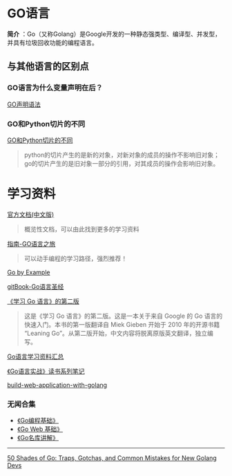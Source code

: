 # GO语言
**简介** ：Go（又称Golang）是Google开发的一种静态强类型、编译型、并发型，并具有垃圾回收功能的编程语言。

## 与其他语言的区别点 
### GO语言为什么变量声明在后？
[GO声明语法](https://link.zhihu.com/?target=https%3A//blog.golang.org/gos-declaration-syntax)

### GO和Python切片的不同
[GO和Python切片的不同](https://my.oschina.net/liudiwu/blog/311830)
> python的切片产生的是新的对象，对新对象的成员的操作不影响旧对象；go的切片产生的是旧对象一部分的引用，对其成员的操作会影响旧对象。

# 学习资料

[官方文档(中文版)](https://go-zh.org/doc/)
> 概览性文档，可以由此找到更多的学习资料

[指南-GO语言之旅](https://tour.go-zh.org/welcome/1)
> 可以动手编程的学习路径，强烈推荐！

[Go by Example](https://gobyexample.com/)

[gitBook-Go语言圣经](https://legacy.gitbook.com/book/yar999/gopl-zh/details)

[《学习 Go 语言》的第二版](https://github.com/mikespook/Learning-Go-zh-cn)
> 这是《学习 Go 语言》的第二版。这是一本关于来自 Google 的 Go 语言的快速入门。本书的第一版翻译自 Miek Gieben 开始于 2010 年的开源书籍 “Leaning Go”。从第二版开始，中文内容将脱离原版英文翻译，独立编写。

[Go语言学习资料汇总](https://go.wuhaolin.cn/)

[《Go语言实战》读书系列笔记](https://www.flysnow.org/2017/01/05/install-golang.html)

[build-web-application-with-golang](https://github.com/astaxie/build-web-application-with-golang)

### 无闻合集
* [《Go编程基础》](https://github.com/Unknwon/go-fundamental-programming)
* [《Go Web 基础》](https://github.com/Unknwon/go-web-foundation)
* [《Go名库讲解》](https://github.com/Unknwon/go-rock-libraries-showcases)

--- 
[50 Shades of Go: Traps, Gotchas, and Common Mistakes for New Golang Devs](http://devs.cloudimmunity.com/gotchas-and-common-mistakes-in-go-golang/index.html)
